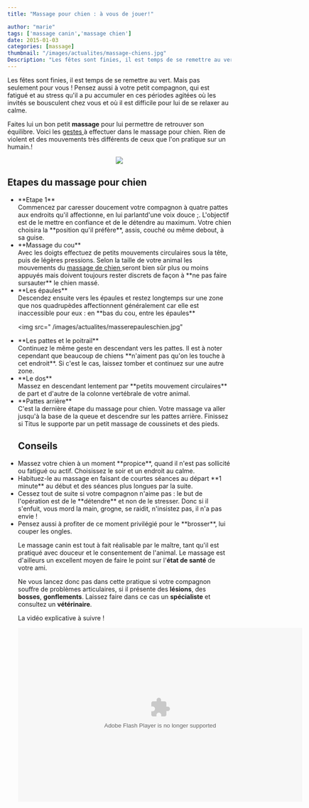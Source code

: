 ```yaml
---
title: "Massage pour chien : à vous de jouer!"

author: "marie"
tags: ['massage canin','massage chien']
date: 2015-01-03
categories: [massage]
thumbnail: "/images/actualites/massage-chiens.jpg"
Description: "Les fêtes sont finies, il est temps de se remettre au vert. Mais pas seulement pour vous ! Pensez aussi à votre petit compagnon et au stress qu'il a pu accumuler en ces périodes agitées où les invités se bousculent chez vous et où il est difficile pour lui de se relaxer au calme"
---
```


Les fêtes sont finies, il est temps de se remettre au vert. Mais pas seulement pour vous ! Pensez aussi à votre petit compagnon, qui est fatigué et au stress qu'il a pu accumuler en ces périodes agitées où les invités se bousculent chez vous et où il est difficile pour lui de se relaxer au calme.


Faites lui un bon petit **massage** pour lui permettre de retrouver son équilibre. Voici les  <a href=" http://www.wikihow.com/Massage-a-Dog/" target="_blank"> gestes </a> à effectuer dans le massage pour chien. Rien de violent et des mouvements très différents de ceux que l'on pratique sur un humain.!

<p align="center"><img src= "/images/actualites/massage-chiens.jpg"></p>

## Etapes du massage pour chien ##
<ul>

<li> **Etape 1** </li> Commencez par caresser doucement votre compagnon à quatre pattes aux endroits qu'il affectionne, en lui parlantd'une voix douce ;.
L'objectif est de le mettre en confiance et de le détendre au maximum. Votre chien choisira la **position qu'il préfère**, assis, couché ou même debout, à sa guise.

<li> **Massage du cou** </li> Avec les doigts effectuez de petits mouvements circulaires sous la tête, puis de légères pressions. Selon la taille de votre animal les mouvements du <a href=" http://www.chien-calme.com/pages/massage/" target=_"blank">massage de chien </a>seront bien sûr plus ou moins appuyés mais doivent toujours rester discrets de façon à **ne pas faire sursauter** le chien massé.

 <li> **Les épaules** </li> Descendez ensuite vers les épaules et restez longtemps sur une zone que nos quadrupèdes affectionnent généralement car elle est inaccessible pour eux : en **bas du cou, entre les épaules**


<img src=" /images/actualites/masserepauleschien.jpg"</p>

<li> **Les pattes et le poitrail** </li>
Continuez le même geste en descendant vers les pattes. Il est à noter cependant que beaucoup de chiens **n'aiment pas qu'on les touche à cet endroit**. Si c'est le cas, laissez tomber et continuez sur une autre zone.

<li>**Le dos**</li>
Massez en descendant lentement par **petits mouvement circulaires** de part et d'autre de la colonne vertébrale de votre animal.

<li>**Pattes arrière**</li>
C'est la dernière étape du massage pour chien. Votre massage va aller jusqu'à la base de la queue et descendre sur les pattes arrière. Finissez si Titus le supporte par un petit massage  de coussinets et des pieds.

## Conseils ##
<li> Massez votre chien à un moment **propice**, quand il n'est pas sollicité ou fatigué ou actif. Choisissez le soir et un endroit au calme.

<li> Habituez-le au massage en faisant de courtes séances au départ **1 minute** au début et des séances plus longues par la suite.

<li> Cessez tout de suite si votre compagnon n'aime pas : le but de l'opération est de le **détendre** et non de le stresser. Donc si il s'enfuit, vous mord la main, grogne, se raidit, n'insistez pas, il n'a pas envie !

<li> Pensez aussi à profiter de ce moment privilégié pour le **brosser**, lui couper les ongles.

Le massage canin est tout à fait réalisable par le maître, tant qu'il est pratiqué avec douceur et le consentement de l'animal.
Le massage est d'ailleurs un excellent moyen de faire le point sur l'**état de santé** de votre ami.

Ne vous lancez donc pas dans cette pratique si votre compagnon souffre de problèmes articulaires, si il présente des **lésions**, des **bosses**, **gonflements**. Laissez faire dans ce cas un **spécialiste** et consultez un **vétérinaire**.

La vidéo explicative à suivre  !

<p align="center"><div><object width="640" height="391" classid="clsid:D27CDB6E-AE6D-11cf-96B8-444553540000" id="howcastplayer">  <param name="movie" value="http://www.howcast.com/flash/howcast_player.swf?file=177913"></param>  <param name="allowFullScreen" value="true"></param>  <param name="allowScriptAccess" value="always">  </param><param name="flashVars" value=""></param>  <embed src="http://www.howcast.com/flash/howcast_player.swf?file=177913"  type="application/x-shockwave-flash" width="640" height="391" allowFullScreen="true" allowScriptAccess="always" flashVars=""></embed>  </object></div></p>